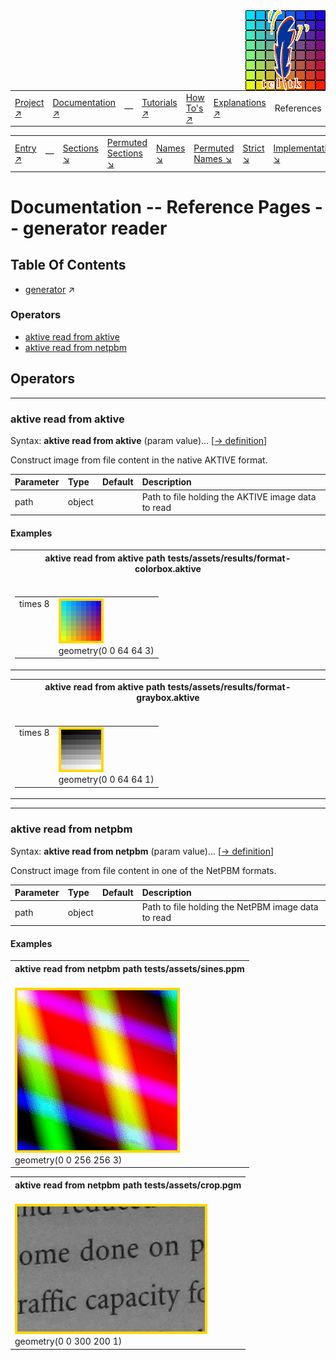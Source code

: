 <img src='../assets/aktive-logo-128.png' style='float:right;'>

||||||||
|---|---|---|---|---|---|---|
|[Project ↗](../../README.md)|[Documentation ↗](../index.md)|&mdash;|[Tutorials ↗](../tutorials.md)|[How To's ↗](../howtos.md)|[Explanations ↗](../explanations.md)|References|

|||||||||
|---|---|---|---|---|---|---|---|
|[Entry ↗](index.md)|&mdash;|[Sections ↘](bysection.md)|[Permuted Sections ↘](bypsection.md)|[Names ↘](byname.md)|[Permuted Names ↘](bypname.md)|[Strict ↘](strict.md)|[Implementations ↘](bylang.md)|

# Documentation -- Reference Pages -- generator reader

## Table Of Contents

  - [generator](generator.md) ↗


### Operators

 - [aktive read from aktive](#read_from_aktive)
 - [aktive read from netpbm](#read_from_netpbm)

## Operators

---
### <a name='read_from_aktive'></a> aktive read from aktive

Syntax: __aktive read from aktive__  (param value)... [[→ definition](../../../../file?ci=trunk&ln=8&name=etc/generator/reader/aktive.tcl)]

Construct image from file content in the native AKTIVE format.

|Parameter|Type|Default|Description|
|:---|:---|:---|:---|
|path|object||Path to file holding the AKTIVE image data to read|

#### <a name='read_from_aktive__examples'></a> Examples

<table>
<tr><th>aktive read from aktive path tests/assets/results/format-colorbox.aktive
    <br>&nbsp;</th></tr>
<tr><td valign='top'><table><tr><td valign='top'>times 8</td><td valign='top'><img src='example-00582.gif' alt='aktive read from aktive path tests/assets/results/format-colorbox.aktive' style='border:4px solid gold'>
    <br>geometry(0 0 64 64 3)</td></tr></table></td></tr>
</table>

<table>
<tr><th>aktive read from aktive path tests/assets/results/format-graybox.aktive
    <br>&nbsp;</th></tr>
<tr><td valign='top'><table><tr><td valign='top'>times 8</td><td valign='top'><img src='example-00583.gif' alt='aktive read from aktive path tests/assets/results/format-graybox.aktive' style='border:4px solid gold'>
    <br>geometry(0 0 64 64 1)</td></tr></table></td></tr>
</table>


---
### <a name='read_from_netpbm'></a> aktive read from netpbm

Syntax: __aktive read from netpbm__  (param value)... [[→ definition](../../../../file?ci=trunk&ln=8&name=etc/generator/reader/netpbm.tcl)]

Construct image from file content in one of the NetPBM formats.

|Parameter|Type|Default|Description|
|:---|:---|:---|:---|
|path|object||Path to file holding the NetPBM image data to read|

#### <a name='read_from_netpbm__examples'></a> Examples

<table>
<tr><th>aktive read from netpbm path tests/assets/sines.ppm
    <br>&nbsp;</th></tr>
<tr><td valign='top'><img src='example-00584.gif' alt='aktive read from netpbm path tests/assets/sines.ppm' style='border:4px solid gold'>
    <br>geometry(0 0 256 256 3)</td></tr>
</table>

<table>
<tr><th>aktive read from netpbm path tests/assets/crop.pgm
    <br>&nbsp;</th></tr>
<tr><td valign='top'><img src='example-00585.gif' alt='aktive read from netpbm path tests/assets/crop.pgm' style='border:4px solid gold'>
    <br>geometry(0 0 300 200 1)</td></tr>
</table>


